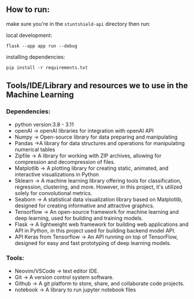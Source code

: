 ## How to run:
make sure you're in the `stuntshield-api` directory then run:

local development:

`flask --app app run --debug`

installing dependencies:

`pip install -r requirements.txt`


## Tools/IDE/Library and resources we to use in the Machine Learning
### Dependencies:
- python version:3.8 - 3.11
- openAI -> openAI libraries for integration with openAI API
- Numpy -> Open-source library for data preparing and manipulating
- Pandas ->A  library for data structures and operations for manipulating numerical tables
- Zipfile -> A library for working with ZIP archives, allowing for compression and decompression of files.
- Matplotlib -> A plotting library for creating static, animated, and interactive visualizations in Python
- Sklearn -> A machine learning library offering tools for classification, regression, clustering, and more. However, in this project, it's utilized solely for convolutional metrics.
- Seaborn -> A statistical data visualization library based on Matplotlib, designed for creating informative and attractive graphics.
- Tensorflow -> An open-source framework for machine learning and deep learning, used for building and training models.
- Flask -> A lightweight web framework for building web applications and API in Python, in this project used for building  backend model API.
- API Keras from Tensorflow -> An API running on top of TensorFlow, designed for easy and fast prototyping of deep learning models.

### Tools:
- Neovim/VSCode -> text editor IDE.
- Git -> A version control system software.
- Github -> A git platform to store, share, and collaborate code projects.
- notebook -> A library to run jupyter notebook files
